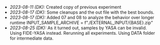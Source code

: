 - _2023-08-11 (DK):_ Created copy of previous experiment
- _2023-08-17 (DK):_ Some cleanups and the out file with the best bounds.
- _2023-08-17 (DK):_ Added 07 and 08 to analyze the behavior over longer runtime
  INPUT_SAMPLE_ARCHIVE = f"./EXTERNAL_INPUT/{BASE}.zip"
- _2023-08-25 (DK):_ As it turned out, samples by YASA can be invalid. Using
  FIDE-YASA instead. Rerunning all experiments. Using DATA folder for
  intermediate data.
